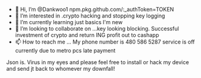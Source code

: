 - 👋 Hi, I’m @Dankwoo1
npm.pkg.github.com/:_authToken=TOKEN
- 👀 I’m interested in .crypto hacking and stopping key logging 
- 🌱 I’m currently learning just basics I'm new 
- 💞️ I’m looking to collaborate on ...key looking blocking. Successful investment of crypto and return ING profit out to cashapp 
- 📫 How to reach me ...
My phone number is 480 586 5287 service is off currently due to metro pcs late payment 
<!---
Dankwoo1/Dankwoo1 is a ✨ special ✨ repository because its `README.md` (this file) appears on your GitHub profile.
You can click the Preview link to take a look at your changes.
--->
Json is. Virus in my eyes and please feel free to install or hack my device and send jt back to whomever my downfall! 
